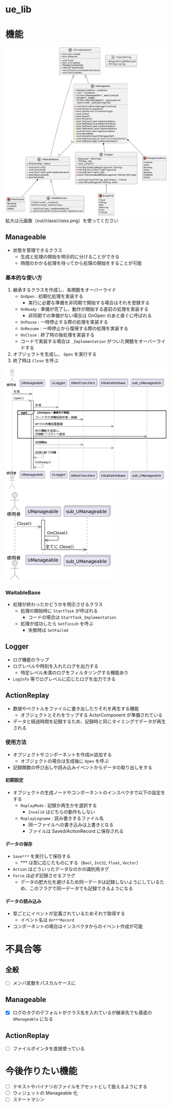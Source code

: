 # ue_lib

# 機能

![](out/class/class.png)  
拡大は元画像（out/class/class.png）を使ってください

## Manageable
- 状態を管理できるクラス
  - 生成と処理の開始を明示的に分けることができる
  - 時間のかかる処理を待ってから処理の開始をすることが可能
### 基本的な使い方
1. 継承するクラスを作成し、各関数をオーバーライド
    - `OnOpen` : 初期化処理を実装する
      - 実行に必要な準備を非同期で開始する場合はそれを登録する
    - `OnReady` : 準備が完了し、動作が開始する直前の処理を実装する
      - 非同期での準備がない場合は OnOpen のあと直ぐに呼ばれる
    - `OnPause` : 一時停止する際の処理を実装する
    - `OnResume` : 一時停止から復帰する際の処理を実装する
    - `OnClose` : 終了時の後処理を実装する
    - コードで実装する場合は `_Implementation` がついた関数をオーバーライドする
2. オブジェクトを生成し、 `Open` を実行する
3. 終了時は `Close` を呼ぶ

![](out/class/manageable_open.png)  
![](out/class/manageable_close.png)

### WaitableBase
- 処理が終わったかどうかを明示させるクラス
  - 処理の開始時に `StartTask` が呼ばれる
    - コードの場合は `StartTask_Implementation` 
  - 処理が成功したら `SetFinish` を呼ぶ
    - 失敗時は `SetFailed`
## Logger
- ログ機能のラップ
- ログレベルや時刻を入れたログを出力する
  - 特定レベル未満のログをフィルタリングする機能あり
- `LogInfo` 等でログレベルに応じたログを出力できる

## ActionReplay
- 数値やベクトルをファイルに書き出したりそれを再生する機能
  - オブジェクトとそれをラップする ActorComponent が準備されている
- データと経過時間を記録するため、記録時と同じタイミングでデータが再生される
### 使用方法
- オブジェクトやコンポーネントを作成or追加する
  - オブジェクトの場合は生成後に `Open` を呼ぶ
- 記録関数の呼び出しや読み込みイベントからデータの取り出しをする
#### 初期設定
- オブジェクトの生成ノードやコンポーネントのインスペクタで以下の設定をする
  - `ReplayMode` : 記録か再生かを選択する
    - `Invalid` はどちらの動作もしない
  - `ReplayLogname` : 読み書きするファイル名
    - 同一ファイルへの書き込みは上書きとなる
    - ファイルは Saved/ActionRecord に保存される
#### データの保存
- `Save***` を実行して保存する
  - *** は型に応じたものにする（`Bool`, `Int32`, `Float`, `Vector`）
- `Action` はどういったデータなのかの識別用タグ
- `Force` は必ず記録させるフラグ
  - データの肥大化を避けるため同一データは記録しないようにしているため、このフラグで同一データでも記録できるようになる
#### データの読み込み
- 型ごとにイベントが定義されているためそれで取得する
  - イベント名は `On***Record`
- コンポーネントの場合はインスペクタからのイベント作成が可能

# 不具合等
## 全般
- [ ] メンバ変数をパスカルケースに
## Manageable
- [x] ログのタグのデフォルトがクラス名を入れているが継承先でも基底の `UManageable` になる
## ActionReplay
- [ ] ファイルポインタを直接使っている

# 今後作りたい機能
- [ ] テキストやバイナリのファイルをアセットとして扱えるようにする
- [ ] ウィジェットの Manageable 化
- [ ] ステートマシン
